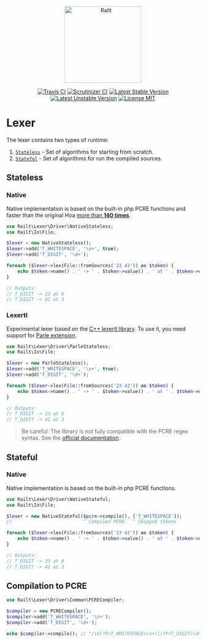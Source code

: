 <p align="center">
    <img src="https://railt.org/images/logo-dark.svg" width="200" alt="Railt" />
</p>

<p align="center">
    <a href="https://travis-ci.org/railt/lexer"><img src="https://travis-ci.org/railt/lexer.svg?branch=master" alt="Travis CI" /></a>
    <a href="https://scrutinizer-ci.com/g/railt/lexer/?branch=master"><img src="https://scrutinizer-ci.com/g/railt/lexer/badges/quality-score.png?b=master" alt="Scrutinizer CI" /></a>
    <a href="https://packagist.org/packages/railt/lexer"><img src="https://poser.pugx.org/railt/lexer/version" alt="Latest Stable Version"></a>
    <a href="https://packagist.org/packages/railt/lexer"><img src="https://poser.pugx.org/railt/lexer/v/unstable" alt="Latest Unstable Version"></a>
    <a href="https://raw.githubusercontent.com/railt/lexer/master/LICENSE.md"><img src="https://poser.pugx.org/railt/lexer/license" alt="License MIT"></a>
</p>

# Lexer

The lexer contains two types of runtime:
1) [`Stateless`](#stateless) - Set of algorithms for starting from scratch.
2) [`Stateful`](#stateful) - Set of algorithms for run the compiled sources.

## Stateless

### Native

Native implementation is based on the built-in php PCRE functions and faster 
than the original Hoa [more than **140 times**](https://github.com/hoaproject/Compiler/issues/81).

```php
use Railt\Lexer\Driver\NativeStateless;
use Railt\Io\File;

$lexer = new NativeStateless();
$lexer->add('T_WHITESPACE', '\s+', true);
$lexer->add('T_DIGIT', '\d+');

foreach ($lexer->lex(File::fromSources('23 42')) as $token) {
    echo $token->name() . ' -> ' . $token->value() . ' at ' . $token->offset() . "\n";
}

// Outputs:
// T_DIGIT -> 23 at 0
// T_DIGIT -> 42 at 3
```

### Lexertl

Experimental lexer based on the 
[C++ lexertl library](https://github.com/BenHanson/lexertl). To use it, you 
need support for [Parle extension](http://php.net/manual/en/book.parle.php).

```php
use Railt\Lexer\Driver\ParleStateless;
use Railt\Io\File;

$lexer = new ParleStateless();
$lexer->add('T_WHITESPACE', '\s+', true);
$lexer->add('T_DIGIT', '\d+');

foreach ($lexer->lex(File::fromSources('23 42')) as $token) {
    echo $token->name() . ' -> ' . $token->value() . ' at ' . $token->offset() . "\n";
}

// Outputs:
// T_DIGIT -> 23 at 0
// T_DIGIT -> 42 at 3
```

> Be careful: The library is not fully compatible with the PCRE regex 
syntax. See the [official documentation](http://www.benhanson.net/lexertl.html).

## Stateful

### Native

Native implementation is based on the built-in php PCRE functions.

```php
use Railt\Lexer\Driver\NativeStateful;
use Railt\Io\File;

$lexer = new NativeStateful($pcre->compile(), ['T_WHITESPACE']);
//                          ^ Compiled PCRE   ^ Skipped tokens

foreach ($lexer->lex(File::fromSources('23 42')) as $token) {
    echo $token->name() . ' -> ' . $token->value() . ' at ' . $token->offset() . "\n";
}

// Outputs:
// T_DIGIT -> 23 at 0
// T_DIGIT -> 42 at 3
```

## Compilation to PCRE

```php
use Railt\Lexer\Driver\Common\PCRECompiler;

$compiler = new PCRECompiler();
$compiler->add('T_WHITESPACE', '\s+');
$compiler->add('T_DIGIT', '\d+');

echo $compiler->compile(); // "/\G(?P<T_WHITESPACE>\s+)|(?P<T_DIGIT>\d+)|(?P<T_UNKNOWN>.*?)/usS"
```
